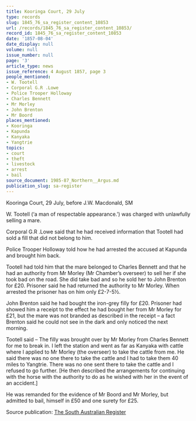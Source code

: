 ```yaml
---
title: Kooringa Court, 29 July
type: records
slug: 1845_76_sa_register_content_10853
url: /records/1845_76_sa_register_content_10853/
record_id: 1845_76_sa_register_content_10853
date: '1857-08-04'
date_display: null
volume: null
issue_number: null
page: '3'
article_type: news
issue_reference: 4 August 1857, page 3
people_mentioned:
- W. Tootell
- Corporal G.R .Lowe
- Police Trooper Holloway
- Charles Bennett
- Mr Morley
- John Brenton
- Mr Boord
places_mentioned:
- Kooringa
- Kapunda
- Kanyaka
- Yangtrie
topics:
- court
- theft
- livestock
- arrest
- bail
source_document: 1985-87_Northern__Argus.md
publication_slug: sa-register
---
```


Kooringa Court, 29 July, before J.W. Macdonald, SM

W. Tootell (‘a man of respectable appearance.’) was charged with unlawfully selling a mare.

Corporal G.R .Lowe said that he had received information that Tootell had sold a fill that did not belong to him.

Police Trooper Holloway told how he had arrested the accused at Kapunda and brought him back.

Tootell had told him that the mare belonged to Charles Bennett and that he had an authority from Mr Morley (Mr Chamber’s overseer) to sell her if she took bad on the road.  She did take bad and so he sold her to John Brenton for £20.  Prisoner said he had returned the authority to Mr Morley.  When arrested the prisoner has on him only £2-7-5½.

John Brenton said he had bought the iron-grey filly for £20.  Prisoner had showed him a receipt to the effect he had bought her from Mr Morley for £21, but the mare was not branded as described in the receipt – a fact Brenton said he could not see in the dark and only noticed the next morning.

Tootell said – The filly was brought over by Mr Morley from Charles Bennett for me to break in.  I left the station and went as far as Kanyaka with cattle where I applied to Mr Morley (the overseer) to take the cattle from me.  He said there was no one there to take the cattle and I had to take them 40 miles to Yangtrie.  There was no one sent there to take the cattle and I refused to go further.  [He then described the arrangements for continuing with the horse with the authority to do as he wished with her in the event of an accident.]

He was remanded for the evidence of Mr Boord and Mr Morley, but admitted to bail, himself in £50 and one surety for £25.

Source publication: [The South Australian Register](/publications/sa-register/)
